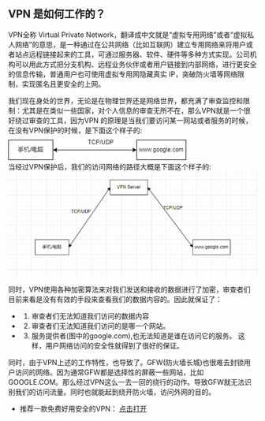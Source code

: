 ## VPN 是如何工作的？
VPN全称 Virtual Private Network，翻译成中文就是“虚拟专用网络”或者“虚拟私人网络”的意思，是一种通过在公共网络（比如互联网）建立专用网络来将用户或者站点远程链接起来的工具，可通过服务器、软件、硬件等多种方式实现。公司机构可以用此方式把分支机构、远程业务伙伴或者用户链接到内部网络，进行更安全的信息传输，普通用户也可使用虚拟专用网隐藏真实 IP，突破防火墙等网络限制，实现匿名且更安全的上网。

我们现在身处的世界，无论是在物理世界还是网络世界，都充满了审查监控和限制：尤其是在类似一些国家，对个人信息的审查无所不在，那么VPN就是一个很好绕过审查的工具，因为VPN 的原理是当我们要访问某一网站或者服务的时候，在没有VPN保护的时候，是下面这个样子的:<br>
<img src="https://github.com/caddier/vpn_knowledge/blob/master/vpn.drawio.png"></img> <br>
当经过VPN保护后，我们的访问网络的路径大概是下面这个样子的:<br>
<img src="https://github.com/caddier/vpn_knowledge/blob/master/vpn2.png"></img> <br>

同时，VPN使用各种加密算法来对我们发送和接收的数据进行了加密，审查者们目前来看是没有有效的手段来查看我们的数据内容的。因此就保证了：
- 1. 审查者们无法知道我们访问的数据内容
- 2. 审查者们无法知道我们访问的是哪一个网站。
- 3. 服务提供者(图中的google.com),也无法知道是谁在访问它的服务。
这样，用户网络访问的安全性就得到了很好的保证。

同时，由于VPN上述的工作特性，也导致了。GFW(防火墙长城)也很难去封锁用户访问的网络。因为通常GFW都是选择性的屏蔽一些网站，比如GOOGLE.COM。那么经过VPN这么一去一回的绕行的动作。导致GFW就无法识别我们的访问流量。同时也就能起到绕开防火墙，访问外网的目的。


-  推荐一款免费好用安全的VPN：
 <a href="https://github.com/caddier/freeinout">点击打开</a>
